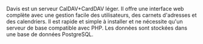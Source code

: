 Davis est un serveur CalDAV+CardDAV léger. Il offre une interface web complète avec une gestion facile des utilisateurs, des carnets d'adresses et des calendriers. Il est rapide et simple à installer et ne nécessite qu'un serveur de base compatible avec PHP. Les données sont stockées dans une base de données PostgreSQL.
